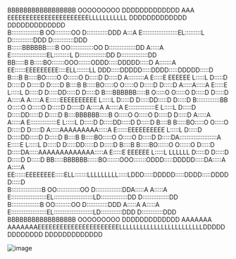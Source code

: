 
                                                                                                                                                                              
                                                                                                                                                                              
BBBBBBBBBBBBBBBBB        OOOOOOOOO     DDDDDDDDDDDDD                  AAA               EEEEEEEEEEEEEEEEEEEEEELLLLLLLLLLL             DDDDDDDDDDDDD      DDDDDDDDDDDDD        
B::::::::::::::::B     OO:::::::::OO   D::::::::::::DDD              A:::A              E::::::::::::::::::::EL:::::::::L             D::::::::::::DDD   D::::::::::::DDD     
B::::::BBBBBB:::::B  OO:::::::::::::OO D:::::::::::::::DD           A:::::A             E::::::::::::::::::::EL:::::::::L             D:::::::::::::::DD D:::::::::::::::DD   
BB:::::B     B:::::BO:::::::OOO:::::::ODDD:::::DDDDD:::::D         A:::::::A            EE::::::EEEEEEEEE::::ELL:::::::LL             DDD:::::DDDDD:::::DDDD:::::DDDDD:::::D  
  B::::B     B:::::BO::::::O   O::::::O  D:::::D    D:::::D       A:::::::::A             E:::::E       EEEEEE  L:::::L                 D:::::D    D:::::D D:::::D    D:::::D 
  B::::B     B:::::BO:::::O     O:::::O  D:::::D     D:::::D     A:::::A:::::A            E:::::E               L:::::L                 D:::::D     D:::::DD:::::D     D:::::D
  B::::BBBBBB:::::B O:::::O     O:::::O  D:::::D     D:::::D    A:::::A A:::::A           E::::::EEEEEEEEEE     L:::::L                 D:::::D     D:::::DD:::::D     D:::::D
  B:::::::::::::BB  O:::::O     O:::::O  D:::::D     D:::::D   A:::::A   A:::::A          E:::::::::::::::E     L:::::L                 D:::::D     D:::::DD:::::D     D:::::D
  B::::BBBBBB:::::B O:::::O     O:::::O  D:::::D     D:::::D  A:::::A     A:::::A         E:::::::::::::::E     L:::::L                 D:::::D     D:::::DD:::::D     D:::::D
  B::::B     B:::::BO:::::O     O:::::O  D:::::D     D:::::D A:::::AAAAAAAAA:::::A        E::::::EEEEEEEEEE     L:::::L                 D:::::D     D:::::DD:::::D     D:::::D
  B::::B     B:::::BO:::::O     O:::::O  D:::::D     D:::::DA:::::::::::::::::::::A       E:::::E               L:::::L                 D:::::D     D:::::DD:::::D     D:::::D
  B::::B     B:::::BO::::::O   O::::::O  D:::::D    D:::::DA:::::AAAAAAAAAAAAA:::::A      E:::::E       EEEEEE  L:::::L         LLLLLL  D:::::D    D:::::D D:::::D    D:::::D 
BB:::::BBBBBB::::::BO:::::::OOO:::::::ODDD:::::DDDDD:::::DA:::::A             A:::::A   EE::::::EEEEEEEE:::::ELL:::::::LLLLLLLLL:::::LDDD:::::DDDDD:::::DDDD:::::DDDDD:::::D  
B:::::::::::::::::B  OO:::::::::::::OO D:::::::::::::::DDA:::::A               A:::::A  E::::::::::::::::::::EL::::::::::::::::::::::LD:::::::::::::::DD D:::::::::::::::DD   
B::::::::::::::::B     OO:::::::::OO   D::::::::::::DDD A:::::A                 A:::::A E::::::::::::::::::::EL::::::::::::::::::::::LD::::::::::::DDD   D::::::::::::DDD     
BBBBBBBBBBBBBBBBB        OOOOOOOOO     DDDDDDDDDDDDD   AAAAAAA                   AAAAAAAEEEEEEEEEEEEEEEEEEEEEELLLLLLLLLLLLLLLLLLLLLLLLDDDDDDDDDDDDD      DDDDDDDDDDDDD        
                                                                                                                                                                              
                                                                                                                                                                              
                                                                                                                                                                              
                                                                                                                                                                              
                                                                                                                                                                              
                                                                                                                                                                              
                                                                                                                                                                            
![image](https://github.com/user-attachments/assets/0b4c1400-9e8e-4afc-b906-15cf63b5d69f)
